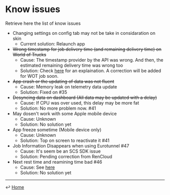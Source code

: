 # Know issues

Retrieve here the list of know issues

- Changing settings on config tab may not be take in considaration on skin
    - Current solution: Relaunch app
- ~~Wrong timestamp for job delivery time (and remaining delivery time) on World of Trucks~~
    - Cause: The timestamp provider by the API was wrong. And then, the estimated remaining delivery time was wrong too
    - Solution: Check [here](https://github.com/JAGFx/ets2-dashboard-skin/issues/33#issuecomment-725514001) for an explaination. A correction will be added for WOT job soon.
- ~~App crash or the updating of data was not fluent~~
    - Cause: Memory leak on telemetry data update
    - Solution: Fixed on #35
- ~~Desyncing data on dashboard (All data may be updated with a delay)~~
  - Cause: If CPU was over used, this delay may be more fat
  - Solution: No more problem now. #41
- May dosen't work with some Apple mobile device
  - Cause: Unknown
  - Solution: No solution yet
- App freeze sometime (Mobile device only)
  - Cause: Unknown
  - Solution: Top on screen to reactivate it #41
- Job Information Disappears when using Eurotunnel #47
  - Cause: It's seem be an SCS SDK issue
  - Solution: Pending correction from RenCloud
- Next rest time and reamining time bad #46
  - Cause: See [here](https://github.com/JAGFx/ets2-dashboard-skin/issues/33#issuecomment-725514001)
  - Solution: No solution yet

---
↩️ [Home](../README.md)
